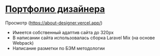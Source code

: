 # [Портфолио дизайнера]([https://antokuz.github.io/About-Designer/index.html](https://about-designer-j26tyxtc8-antonbigmonsters-projects.vercel.app/))

Просмотр (https://about-designer.vercel.app/)
* Имеется собственный адаптив сайта до 320px 
* В написании сайта использовалась сборка Laravel Mix (на основе Webpack)
* Написание разметки по БЭМ методологии
